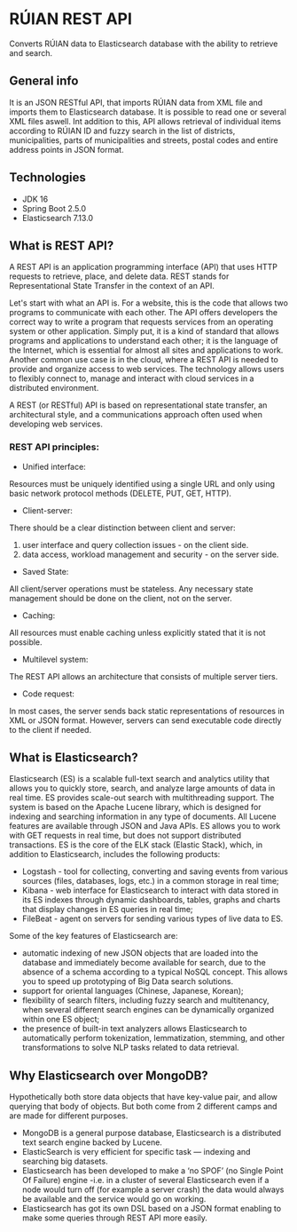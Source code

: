 # RÚIAN REST API
Converts RÚIAN data to Elasticsearch database with the ability to retrieve and search.
## General info
It is an JSON RESTful API, that imports RÚIAN data from XML file and imports them to Elasticsearch database. It is possible to read one or several XML files aswell. 
Int addition to this, API allows retrieval of individual items according to RÚIAN ID and fuzzy search in the list of districts, municipalities, parts of municipalities and streets, postal codes and entire address points in JSON format.
## Technologies
* JDK 16
* Spring Boot 2.5.0
* Elasticsearch 7.13.0
## What is REST API?
A REST API is an application programming interface (API) that uses HTTP requests to retrieve, place, and delete data. REST stands for Representational State Transfer in the context of an API.

Let's start with what an API is. For a website, this is the code that allows two programs to communicate with each other. The API offers developers the correct way to write a program that requests services from an operating system or other application. Simply put, it is a kind of standard that allows programs and applications to understand each other; it is the language of the Internet, which is essential for almost all sites and applications to work.
Another common use case is in the cloud, where a REST API is needed to provide and organize access to web services. The technology allows users to flexibly connect to, manage and interact with cloud services in a distributed environment.

A REST (or RESTful) API is based on representational state transfer, an architectural style, and a communications approach often used when developing web services.
### REST API principles:
* Unified interface:

Resources must be uniquely identified using a single URL and only using basic network protocol methods (DELETE, PUT, GET, HTTP).
* Client-server:

There should be a clear distinction between client and server:
  1. user interface and query collection issues - on the client side.
  2. data access, workload management and security - on the server side.

* Saved State:

All client/server operations must be stateless. Any necessary state management should be done on the client, not on the server.
* Caching:

All resources must enable caching unless explicitly stated that it is not possible.
* Multilevel system:

The REST API allows an architecture that consists of multiple server tiers.
* Code request:

In most cases, the server sends back static representations of resources in XML or JSON format. However, servers can send executable code directly to the client if needed.
## What is Elasticsearch?
Elasticsearch (ES) is a scalable full-text search and analytics utility that allows you to quickly store, search, and analyze large amounts of data in real time. ES provides scale-out search with multithreading support. The system is based on the Apache Lucene library, which is designed for indexing and searching information in any type of documents. All Lucene features are available through JSON and Java APIs. ES allows you to work with GET requests in real time, but does not support distributed transactions.
ES is the core of the ELK stack (Elastic Stack), which, in addition to Elasticsearch, includes the following products:
* Logstash - tool for collecting, converting and saving events from various sources (files, databases, logs, etc.) in a common storage in real time;
* Kibana - web interface for Elasticsearch to interact with data stored in its ES indexes through dynamic dashboards, tables, graphs and charts that display changes in ES queries in real time;
* FileBeat - agent on servers for sending various types of live data to ES.

Some of the key features of Elasticsearch are:
* automatic indexing of new JSON objects that are loaded into the database and immediately become available for search, due to the absence of a schema according to a typical NoSQL concept. This allows you to speed up prototyping of Big Data search solutions.
* support for oriental languages (Chinese, Japanese, Korean);
* flexibility of search filters, including fuzzy search and multitenancy, when several different search engines can be dynamically organized within one ES object;
* the presence of built-in text analyzers allows Elasticsearch to automatically perform tokenization, lemmatization, stemming, and other transformations to solve NLP tasks related to data retrieval.
## Why Elasticsearch over MongoDB?
Hypothetically both store data objects that have key-value pair, and allow querying that body of objects. But both come from 2 different camps and are made for different purposes.
* MongoDB is a general purpose database, Elasticsearch is a distributed text search engine backed by Lucene. 
* ElasticSearch is very efficient for specific task — indexing and searching big datasets.
* Elasticsearch has been developed to make a ‘no SPOF’ (no Single Point Of Failure) engine -i.e. in a cluster of several Elasticsearch even if a node would turn off (for example a server crash) the data would always be available and the service would go on working.
* Elasticsearch has got its own DSL based on a JSON format enabling to make some queries through REST API more easily.
